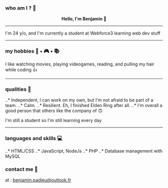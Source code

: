 ### who am I ? 🥲
<p align="center">
  <strong>Hello, I'm Benjamin 👋</strong>
</p>

<hr>

<p>I'm 24 y/o, and I'm currently a student at Webforce3 learning web dev stuff</p>

<hr>

### my hobbies 🎥 • 🎮 • 📚

<p>I like watching movies, playing videogames, reading, and pulling my hair while coding 👍</p>

<hr>

### qualities 🦫

..* Independent, I can work on my own, but I'm not afraid to be part of a team.
..* Calm.
..* Resilient. Eh, I finished Elden Ring after all.
..* I'm overall a good person that others like the company of 🙃

<p> I'm still a student so I'm still learning every day </p>

<hr>

### languages and skills 💻

..* HTML/CSS
..* JavaScript, NodeJs
..* PHP
..* Database management with MySQL

### contact me 📧

at : benjamin.padieu@outlook.fr




